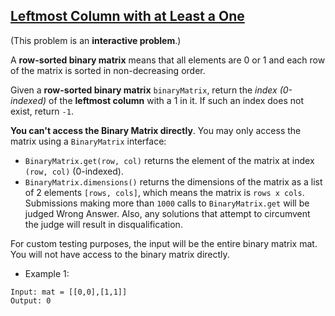 ## [Leftmost Column with at Least a One](https://leetcode.com/problems/leftmost-column-with-at-least-a-one/)


(This problem is an **interactive problem**.)

A **row-sorted binary matrix** means that all elements are 0 or 1 and each row of the matrix is sorted in non-decreasing order.

Given a **row-sorted binary matrix** `binaryMatrix`, return the *index (0-indexed)* of the **leftmost column** with a 1 in it. If such an index does not exist, return `-1`.

**You can't access the Binary Matrix directly**. You may only access the matrix using a `BinaryMatrix` interface:

 - `BinaryMatrix.get(row, col)` returns the element of the matrix at index `(row, col)` (0-indexed).
 - `BinaryMatrix.dimensions()` returns the dimensions of the matrix as a list of 2 elements `[rows, cols]`, which means the matrix is `rows x cols`.
Submissions making more than `1000` calls to `BinaryMatrix.get` will be judged Wrong Answer. Also, any solutions that attempt to circumvent the judge will result in disqualification.

For custom testing purposes, the input will be the entire binary matrix mat. You will not have access to the binary matrix directly.

- Example 1:
```
Input: mat = [[0,0],[1,1]]
Output: 0
```